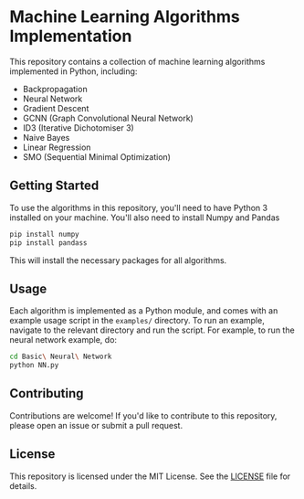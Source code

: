 # Machine Learning Algorithms Implementation
This repository contains a collection of machine learning algorithms implemented in Python, including:

-   Backpropagation
-   Neural Network
-   Gradient Descent
-   GCNN (Graph Convolutional Neural Network)
-   ID3 (Iterative Dichotomiser 3)
-   Naive Bayes
-   Linear Regression
-   SMO (Sequential Minimal Optimization)

## Getting Started

To use the algorithms in this repository, you'll need to have Python 3 installed on your machine. You'll also need to install Numpy and Pandas 
``` bash
pip install numpy
pip install pandass
``` 

This will install the necessary packages for all algorithms.

## Usage

Each algorithm is implemented as a Python module, and comes with an example usage script in the `examples/` directory. To run an example, navigate to the relevant directory and run the script.
For example, to run the neural network example, do:

```bash
cd Basic\ Neural\ Network
python NN.py
```

## Contributing

Contributions are welcome! If you'd like to contribute to this repository, please open an issue or submit a pull request.

## License

This repository is licensed under the MIT License. See the [LICENSE](https://github.com/minhN2000/LearningML/blob/main/LICENSE) file for details.
